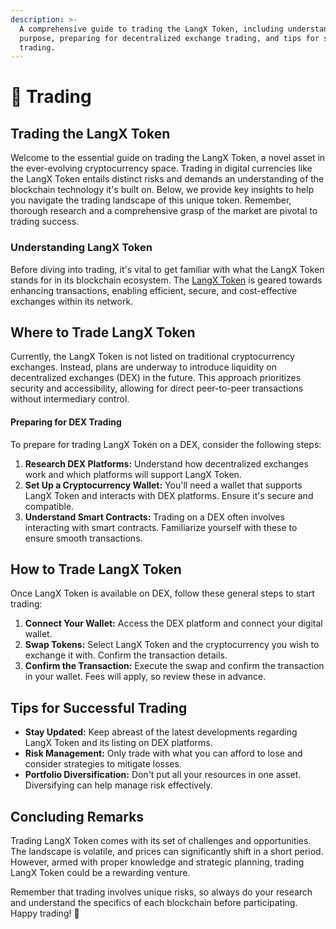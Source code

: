 ```yaml
---
description: >-
  A comprehensive guide to trading the LangX Token, including understanding its
  purpose, preparing for decentralized exchange trading, and tips for successful
  trading.
---
```


# 🔁 Trading

## Trading the LangX Token

Welcome to the essential guide on trading the LangX Token, a novel asset in the ever-evolving cryptocurrency space. Trading in digital currencies like the LangX Token entails distinct risks and demands an understanding of the blockchain technology it's built on. Below, we provide key insights to help you navigate the trading landscape of this unique token. Remember, thorough research and a comprehensive grasp of the market are pivotal to trading success.

### Understanding LangX Token

Before diving into trading, it's vital to get familiar with what the LangX Token stands for in its blockchain ecosystem. The [LangX Token](broken-reference) is geared towards enhancing transactions, enabling efficient, secure, and cost-effective exchanges within its network.

## Where to Trade LangX Token

Currently, the LangX Token is not listed on traditional cryptocurrency exchanges. Instead, plans are underway to introduce liquidity on decentralized exchanges (DEX) in the future. This approach prioritizes security and accessibility, allowing for direct peer-to-peer transactions without intermediary control.

#### Preparing for DEX Trading

To prepare for trading LangX Token on a DEX, consider the following steps:

1. **Research DEX Platforms:** Understand how decentralized exchanges work and which platforms will support LangX Token.
2. **Set Up a Cryptocurrency Wallet:** You'll need a wallet that supports LangX Token and interacts with DEX platforms. Ensure it's secure and compatible.
3. **Understand Smart Contracts:** Trading on a DEX often involves interacting with smart contracts. Familiarize yourself with these to ensure smooth transactions.

## How to Trade LangX Token

Once LangX Token is available on DEX, follow these general steps to start trading:

1. **Connect Your Wallet:** Access the DEX platform and connect your digital wallet.
2. **Swap Tokens:** Select LangX Token and the cryptocurrency you wish to exchange it with. Confirm the transaction details.
3. **Confirm the Transaction:** Execute the swap and confirm the transaction in your wallet. Fees will apply, so review these in advance.

## Tips for Successful Trading

* **Stay Updated:** Keep abreast of the latest developments regarding LangX Token and its listing on DEX platforms.
* **Risk Management:** Only trade with what you can afford to lose and consider strategies to mitigate losses.
* **Portfolio Diversification:** Don't put all your resources in one asset. Diversifying can help manage risk effectively.

## Concluding Remarks

Trading LangX Token comes with its set of challenges and opportunities. The landscape is volatile, and prices can significantly shift in a short period. However, armed with proper knowledge and strategic planning, trading LangX Token could be a rewarding venture.

Remember that trading involves unique risks, so always do your research and understand the specifics of each blockchain before participating. Happy trading! 🚀

